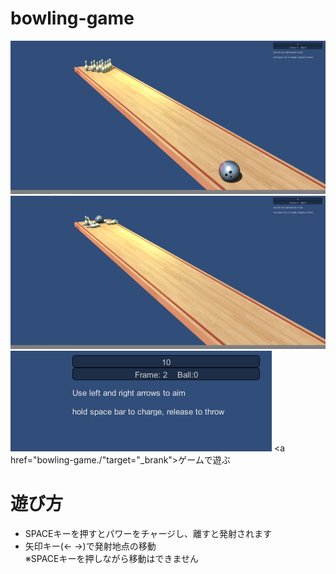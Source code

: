 # bowling-game

![ゲーム画面1](images/ボーリング.PNG)
![ゲーム画面2](images/ボーリング2.PNG)
![スコア](images/ボーリング3.PNG)
<a href="bowling-game./"target="_brank">ゲームで遊ぶ</a>

# 遊び方
- SPACEキーを押すとパワーをチャージし、離すと発射されます
- 矢印キー(← →)で発射地点の移動  
※SPACEキーを押しながら移動はできません
